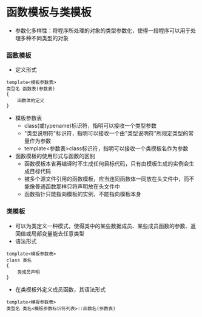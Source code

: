 # 函数模板与类模板
- 参数化多样性：将程序所处理的对象的类型参数化，使得一段程序可以用于处理多种不同类型的对象

### 函数模板
- 定义形式

```
template<模板参数表>
类型名 函数表(参数表)
{
    函数体的定义
}
```
- 模板参数表
    - class(或typename)标识符，指明可以接收一个类型参数
    - "类型说明符"标识符，指明可以接收一个由"类型说明符"所规定类型的常量作为参数
    - template<参数表>class标识符，指明可以接收一个类模板名作为参数
- 函数模板的使用形式与函数的区别
    - 函数模板本省再编译时不生成任何目标代码，只有由模板生成的实例会生成目标代码
    - 被多个源文件引用的函数模板，应当连同函数体一同放在头文件中，而不能像普通函数那样只将声明放在头文件中
    - 函数指针只能指向模板的实例，不能指向模板本身

### 类模板
- 可以为类定义一种模式，使得类中的某些数据成员、某些成员函数的参数、返回值或局部变量能去任意类型
- 语法形式

```
template<模板参数表>
class 类名
{
    类成员声明
}
```
- 在类模板外定义成员函数，其语法形式

```
template<模板参数表>
类型名 类名<模板参数标识符列表>::函数名(参数表)
```
